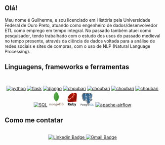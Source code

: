 

## Olá!


Meu nome é Guilherme, e sou licenciado em História pela Universidade Federal de Ouro Preto, atuando como engenheiro de dados/desenvolvedor ETL como emprego em tempo integral. No passado  também atuei como pesquisador, tendo trabalhado com o estudo dos usos do passado medieval no tempo presente, através da ciência de dados voltada para a análise de redes sociais e sites de compras, com o uso de NLP (Natural Language Processing). 





## Linguagens, frameworks e ferramentas


<br>
<div align="center">
  <p float="left">
    <a href="https://www.python.org/"><img src="https://emoji.gg/assets/emoji/1887_python.png" width="40" alt="python"></a>
    <a href="https://flask.palletsprojects.com/en/2.2.x/"><img alt="flask" src="https://flask.palletsprojects.com/en/2.2.x/_images/flask-logo.png" width="70"></a>
    <a href="https://www.djangoproject.com/"><img alt="django" src="https://www.pngkit.com/png/full/70-702065_django-python-logo-apress-the-definitive-guide-to.png" width="70"></a>
    <a href="https://developer.mozilla.org/pt-BR/docs/Web/HTML"><img alt="choubari" src="https://devstickers.com/assets/img/pro/iqm9.png" width="40"></a>
    <a href="https://developer.mozilla.org/pt-BR/docs/Web/CSS"><img alt="choubari" src="https://devstickers.com/assets/img/pro/8pnd.png" width="40"></a>
    <a href="https://www.javascript.com/"><img alt="choubari" src="https://devstickers.com/assets/img/pro/i4eg.png" width="40"></a>
    <a href="https://nodejs.org/en/"><img alt="choubari" src="https://devstickers.com/assets/img/pro/iuw5.png" width="40"></a>
    <a href="https://www.w3schools.com/sql/"><img alt="SQL" src="https://upload.wikimedia.org/wikipedia/commons/8/87/Sql_data_base_with_logo.png" width="80"></a>
    <a href="https://www.mongodb.com/pt-br"><img alt="choubari" src="https://raw.githubusercontent.com/devicons/devicon/master/icons/mongodb/mongodb-original-wordmark.svg" width="50"></a>
    <a href="https://www.ruby-lang.org/en/"><img alt="ruby" src="https://raw.githubusercontent.com/devicons/devicon/master/icons/ruby/ruby-original-wordmark.svg" width="45"></a>
    <a href="https://www.postgresql.org/"><img alt="postgresql" src="https://raw.githubusercontent.com/devicons/devicon/master/icons/postgresql/postgresql-original-wordmark.svg" width="45"></a>
    <a href="https://airflow.apache.org/"><img alt="apache-airflow" src="https://airflow.apache.org/images/feature-image.png" width="100"></a>


  </p>
</div>




  
## Como me contatar


<br>
<div align="center">  <a href="https://www.linkedin.com/in/oton1guilherme/" target="_blank">  <img src="https://img.shields.io/badge/-oton1guilherme-blue?style=flat-square&amp;logo=Linkedin&amp;logoColor=white&amp;link=https://www.linkedin.com/in/oton1guilherme/" alt="Linkedin Badge">  </a>  <a href="mailto:oton1.guilh3rme@gmail.com" target="_blank">  <img src="https://img.shields.io/badge/-oton1.guilh3rme-c14438?style=flat&amp;logo=Gmail&amp;logoColor=white&amp;link=mailto:oton1.guilh3rme@gmail.com" alt="Gmail Badge">  </a>  </div>

